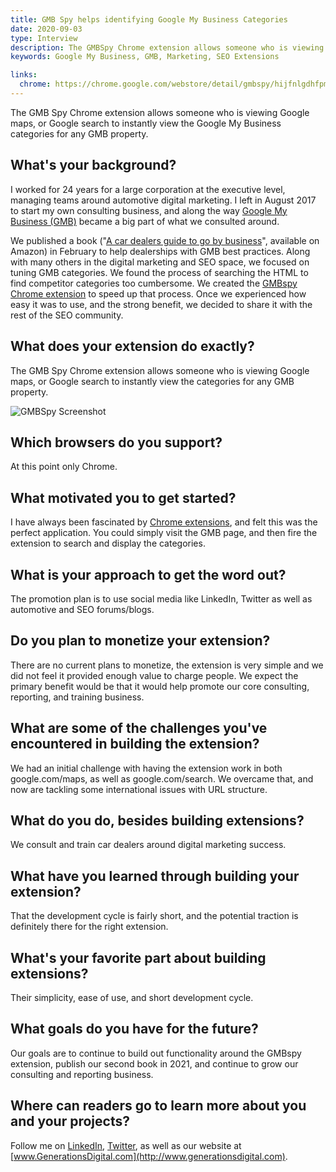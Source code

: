 ```yaml
---
title: GMB Spy helps identifying Google My Business Categories
date: 2020-09-03
type: Interview
description: The GMBSpy Chrome extension allows someone who is viewing Google maps or Google search to view the GMB categories directly.
keywords: Google My Business, GMB, Marketing, SEO Extensions

links:
  chrome: https://chrome.google.com/webstore/detail/gmbspy/hijfnlgdhfpmnckieikhinolopcolofe
---
```


The GMB Spy Chrome extension allows someone who is viewing Google maps, or Google search to instantly view the Google My Business categories for any GMB property.

<!--more-->

What's your background?
-----------------------

I worked for 24 years for a large corporation at the executive level, managing teams around automotive digital marketing. I left in August 2017 to start my own consulting business, and along the way [Google My Business (GMB)](https://www.google.com/business/) became a big part of what we consulted around.

We published a book ("[A car dealers guide to go by business](https://www.amazon.com/Car-Dealers-Guide-Google-Business/dp/B084DFY33C)", available on Amazon) in February to help dealerships with GMB best practices. Along with many others in the digital marketing and SEO space, we focused on tuning GMB categories. We found the process of searching the HTML to find competitor categories too cumbersome. We created the [GMBspy Chrome extension](https://chrome.google.com/webstore/detail/gmbspy/hijfnlgdhfpmnckieikhinolopcolofe) to speed up that process. Once we experienced how easy it was to use, and the strong benefit, we decided to share it with the rest of the SEO community.


What does your extension do exactly?
------------------------------------

The GMB Spy Chrome extension allows someone who is viewing Google maps, or Google search to instantly view the categories for any GMB property.

![GMBSpy Screenshot](/images/GMBSpy/example.jpg)


Which browsers do you support?
------------------------------

At this point only Chrome.


What motivated you to get started?
----------------------------------

I have always been fascinated by [Chrome extensions](/seo-chrome-extensions), and felt this was the perfect application. You could simply visit the GMB page, and then fire the extension to search and display the categories.


What is your approach to get the word out?
------------------------------------------

The promotion plan is to use social media like LinkedIn, Twitter as well as automotive and SEO forums/blogs.


Do you plan to monetize your extension?
---------------------------------------

There are no current plans to monetize, the extension is very simple and we did not feel it provided enough value to charge people. We expect the primary benefit would be that it would help promote our core consulting, reporting, and training business.


What are some of the challenges you've encountered in building the extension?
-----------------------------------------------------------------------------

We had an initial challenge with having the extension work in both google.com/maps, as well as google.com/search. We overcame that, and now are tackling some international issues with URL structure.


What do you do, besides building extensions?
--------------------------------------------

We consult and train car dealers around digital marketing success.


What have you learned through building your extension?
------------------------------------------------------

That the development cycle is fairly short, and the potential traction is definitely there for the right extension.


What's your favorite part about building extensions?
----------------------------------------------------

Their simplicity, ease of use, and short development cycle.


What goals do you have for the future?
--------------------------------------

Our goals are to continue to build out functionality around the GMBspy extension, publish our second book in 2021, and continue to grow our consulting and reporting business.


Where can readers go to learn more about you and your projects?
---------------------------------------------------------------

Follow me on [LinkedIn](https://www.linkedin.com/in/georgenenni/), [Twitter](https://twitter.com/georgenenni), as well as our website at [www.GenerationsDigital.com](http://www.generationsdigital.com).
